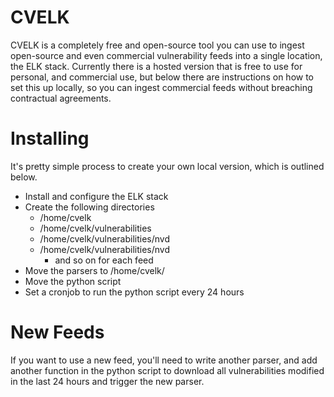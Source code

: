 # CVELK

CVELK is a completely free and open-source tool you can use to ingest open-source and even commercial vulnerability feeds into a single location, the ELK stack. Currently there is a hosted version that is free to use for personal, and commercial use, but below there are instructions on how to set this up locally, so you can ingest commercial feeds without breaching contractual agreements.

# Installing 

It's pretty simple process to create your own local version, which is outlined below.

* Install and configure the ELK stack
* Create the following directories
  * /home/cvelk
  * /home/cvelk/vulnerabilities
  * /home/cvelk/vulnerabilities/nvd
  * /home/cvelk/vulnerabilities/nvd
    * and so on for each feed
* Move the parsers to /home/cvelk/
* Move the python script
* Set a cronjob to run the python script every 24 hours

# New Feeds 
If you want to use a new feed, you'll need to write another parser, and add another function in the python script to download all vulnerabilities modified in the last 24 hours and trigger the new parser.
